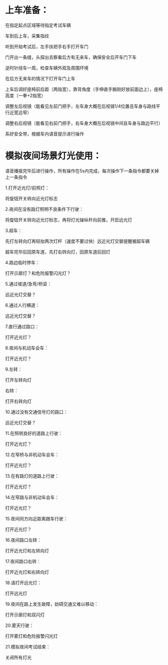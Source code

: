 # 上车准备：
在指定起点区域等待指定考试车辆

车到后上车，采集指纹

听到开始考试后，左手扶把手右手打开车门

门开出一条缝，头探出去察看后方有无来车，确保安全后开车门下车

逆时针绕车一周，检查车辆外观及周围环境

在后方无来车的情况下打开车门上车

上车后调好座椅前后距（两指宽），靠背角度（手伸直手腕刚好放前面边上），座椅高度（一拳+2指宽）

调整左后视镜（能看见左前门把手，左车身大概在后视镜1/4位置且车身与路线平行近宽远窄）

调整右后视镜（能看见右前门把手，右车身大概在后视镜中间且车身与路边平行）

系好安全带，根据车内语音提示进行操作

# 模拟夜间场景灯光使用：
语音播报完毕后进行操作，所有操作在5s内完成，每次操作下一条指令都要关掉上一条指令

1.打开近光灯/前照灯：

将旋钮开关转向近光灯标志

2.夜间在没有路灯照明不良条件下行驶：

将旋钮开关转向近光灯标志，再将灯光操纵杆向前推，开启远光灯

3.超车：

先打左转向灯再轻抬两次灯杆（速度不要过快）远近光灯交替提醒被超车辆

超车完毕后回原车道，先打右转向灯，回原车道后回灯

4.路边临时停车：

打开示廓灯？和危险报警闪光灯？

5.通过坡道/急弯/桥梁：

远近光灯交替？

6.通过人行横道：

远近光灯交替？

7.直行通过路口：

打开近光灯？

8.夜间与机动车会车：

打开近光灯？

9.左转：

打开左转向灯

右转：

打开右转向灯

10.通过没有交通信号灯的路口：

远近光灯交替？

11.在照明良好的道路上行驶：

打开近光灯？

12.在窄桥与非机动车会车：

打开近光灯？

13.在有路灯的道路上行驶：

打开近光灯？

14.在窄路与非机动车会车：

打开近光灯？

15.夜间同方向近距离跟车行驶：

打开近光灯？

16.夜间路口左转：

打开近光灯和左转向灯

17.夜间路口右转：

打开近光灯和右转向灯

18.请打开远光灯：

打开远光灯

19.夜间在路上发生故障，妨碍交通又难以移动：

打开示廓灯和双闪灯

20.雾天行驶：

打开雾灯和危险报警闪光灯

21.模拟夜间考试结束：

关闭所有灯光

































